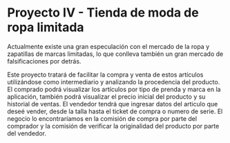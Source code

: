 # Proyecto IV - Tienda de moda de ropa limitada

Actualmente existe una gran especulación con el mercado de la ropa y zapatillas de marcas limitadas, lo que conlleva también un gran mercado de falsificaciones por detrás.


Este proyecto tratará de facilitar la compra y venta de estos artículos utilizándose como intermediario y analizando la procedencia del producto.
El comprado podrá visualizar los artículos por tipo de prenda y marca en la aplicación, también podrá visualizar el precio inicial del producto y su historial de ventas.
El vendedor tendrá que ingresar datos del articulo que deseé vender, desde la talla hasta el ticket de compra o numero de serie.
El negocio lo encontraríamos en la comisión de compra por parte del comprador y la comisión de verificar la originalidad del producto por parte del vendedor.
